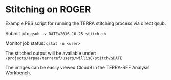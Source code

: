 # Stitching on ROGER

Example PBS script for running the TERRA stitching process via direct qsub.

Submit job:
``
qsub -v DATE=2016-10-25 stitch.sh
``

Monitor job status:
``
qstat -u <user>
``

The stitched output will be available under:
``
/projects/arpae/terraref/users/willis8/stitch/$DATE
``

The images can be easily viewed Cloud9 in the TERRA-REF Analysis Workbench.
